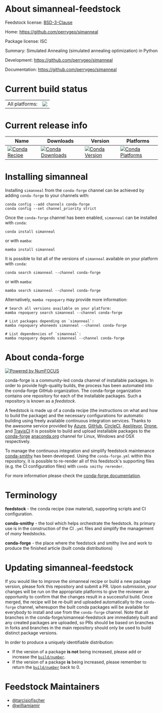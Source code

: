 About simanneal-feedstock
=========================

Feedstock license: [BSD-3-Clause](https://github.com/conda-forge/simanneal-feedstock/blob/main/LICENSE.txt)

Home: https://github.com/perrygeo/simanneal

Package license: ISC

Summary: Simulated Annealing (simulated annealing optimization) in Python

Development: https://github.com/perrygeo/simanneal

Documentation: https://github.com/perrygeo/simanneal

Current build status
====================


<table><tr><td>All platforms:</td>
    <td>
      <a href="https://dev.azure.com/conda-forge/feedstock-builds/_build/latest?definitionId=5824&branchName=main">
        <img src="https://dev.azure.com/conda-forge/feedstock-builds/_apis/build/status/simanneal-feedstock?branchName=main">
      </a>
    </td>
  </tr>
</table>

Current release info
====================

| Name | Downloads | Version | Platforms |
| --- | --- | --- | --- |
| [![Conda Recipe](https://img.shields.io/badge/recipe-simanneal-green.svg)](https://anaconda.org/conda-forge/simanneal) | [![Conda Downloads](https://img.shields.io/conda/dn/conda-forge/simanneal.svg)](https://anaconda.org/conda-forge/simanneal) | [![Conda Version](https://img.shields.io/conda/vn/conda-forge/simanneal.svg)](https://anaconda.org/conda-forge/simanneal) | [![Conda Platforms](https://img.shields.io/conda/pn/conda-forge/simanneal.svg)](https://anaconda.org/conda-forge/simanneal) |

Installing simanneal
====================

Installing `simanneal` from the `conda-forge` channel can be achieved by adding `conda-forge` to your channels with:

```
conda config --add channels conda-forge
conda config --set channel_priority strict
```

Once the `conda-forge` channel has been enabled, `simanneal` can be installed with `conda`:

```
conda install simanneal
```

or with `mamba`:

```
mamba install simanneal
```

It is possible to list all of the versions of `simanneal` available on your platform with `conda`:

```
conda search simanneal --channel conda-forge
```

or with `mamba`:

```
mamba search simanneal --channel conda-forge
```

Alternatively, `mamba repoquery` may provide more information:

```
# Search all versions available on your platform:
mamba repoquery search simanneal --channel conda-forge

# List packages depending on `simanneal`:
mamba repoquery whoneeds simanneal --channel conda-forge

# List dependencies of `simanneal`:
mamba repoquery depends simanneal --channel conda-forge
```


About conda-forge
=================

[![Powered by
NumFOCUS](https://img.shields.io/badge/powered%20by-NumFOCUS-orange.svg?style=flat&colorA=E1523D&colorB=007D8A)](https://numfocus.org)

conda-forge is a community-led conda channel of installable packages.
In order to provide high-quality builds, the process has been automated into the
conda-forge GitHub organization. The conda-forge organization contains one repository
for each of the installable packages. Such a repository is known as a *feedstock*.

A feedstock is made up of a conda recipe (the instructions on what and how to build
the package) and the necessary configurations for automatic building using freely
available continuous integration services. Thanks to the awesome service provided by
[Azure](https://azure.microsoft.com/en-us/services/devops/), [GitHub](https://github.com/),
[CircleCI](https://circleci.com/), [AppVeyor](https://www.appveyor.com/),
[Drone](https://cloud.drone.io/welcome), and [TravisCI](https://travis-ci.com/)
it is possible to build and upload installable packages to the
[conda-forge](https://anaconda.org/conda-forge) [anaconda.org](https://anaconda.org/)
channel for Linux, Windows and OSX respectively.

To manage the continuous integration and simplify feedstock maintenance
[conda-smithy](https://github.com/conda-forge/conda-smithy) has been developed.
Using the ``conda-forge.yml`` within this repository, it is possible to re-render all of
this feedstock's supporting files (e.g. the CI configuration files) with ``conda smithy rerender``.

For more information please check the [conda-forge documentation](https://conda-forge.org/docs/).

Terminology
===========

**feedstock** - the conda recipe (raw material), supporting scripts and CI configuration.

**conda-smithy** - the tool which helps orchestrate the feedstock.
                   Its primary use is in the construction of the CI ``.yml`` files
                   and simplify the management of *many* feedstocks.

**conda-forge** - the place where the feedstock and smithy live and work to
                  produce the finished article (built conda distributions)


Updating simanneal-feedstock
============================

If you would like to improve the simanneal recipe or build a new
package version, please fork this repository and submit a PR. Upon submission,
your changes will be run on the appropriate platforms to give the reviewer an
opportunity to confirm that the changes result in a successful build. Once
merged, the recipe will be re-built and uploaded automatically to the
`conda-forge` channel, whereupon the built conda packages will be available for
everybody to install and use from the `conda-forge` channel.
Note that all branches in the conda-forge/simanneal-feedstock are
immediately built and any created packages are uploaded, so PRs should be based
on branches in forks and branches in the main repository should only be used to
build distinct package versions.

In order to produce a uniquely identifiable distribution:
 * If the version of a package **is not** being increased, please add or increase
   the [``build/number``](https://docs.conda.io/projects/conda-build/en/latest/resources/define-metadata.html#build-number-and-string).
 * If the version of a package **is** being increased, please remember to return
   the [``build/number``](https://docs.conda.io/projects/conda-build/en/latest/resources/define-metadata.html#build-number-and-string)
   back to 0.

Feedstock Maintainers
=====================

* [@tarcisiofischer](https://github.com/tarcisiofischer/)
* [@williamjamir](https://github.com/williamjamir/)


